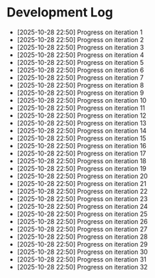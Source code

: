 # Development Log

- [2025-10-28 22:50] Progress on iteration 1
- [2025-10-28 22:50] Progress on iteration 2
- [2025-10-28 22:50] Progress on iteration 3
- [2025-10-28 22:50] Progress on iteration 4
- [2025-10-28 22:50] Progress on iteration 5
- [2025-10-28 22:50] Progress on iteration 6
- [2025-10-28 22:50] Progress on iteration 7
- [2025-10-28 22:50] Progress on iteration 8
- [2025-10-28 22:50] Progress on iteration 9
- [2025-10-28 22:50] Progress on iteration 10
- [2025-10-28 22:50] Progress on iteration 11
- [2025-10-28 22:50] Progress on iteration 12
- [2025-10-28 22:50] Progress on iteration 13
- [2025-10-28 22:50] Progress on iteration 14
- [2025-10-28 22:50] Progress on iteration 15
- [2025-10-28 22:50] Progress on iteration 16
- [2025-10-28 22:50] Progress on iteration 17
- [2025-10-28 22:50] Progress on iteration 18
- [2025-10-28 22:50] Progress on iteration 19
- [2025-10-28 22:50] Progress on iteration 20
- [2025-10-28 22:50] Progress on iteration 21
- [2025-10-28 22:50] Progress on iteration 22
- [2025-10-28 22:50] Progress on iteration 23
- [2025-10-28 22:50] Progress on iteration 24
- [2025-10-28 22:50] Progress on iteration 25
- [2025-10-28 22:50] Progress on iteration 26
- [2025-10-28 22:50] Progress on iteration 27
- [2025-10-28 22:50] Progress on iteration 28
- [2025-10-28 22:50] Progress on iteration 29
- [2025-10-28 22:50] Progress on iteration 30
- [2025-10-28 22:50] Progress on iteration 31
- [2025-10-28 22:50] Progress on iteration 32
